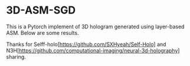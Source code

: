 # 3D-ASM-SGD
This is a Pytorch implement of 3D hologram generated using layer-based ASM. Below are some results.

Thanks for Selff-holo[https://github.com/SXHyeah/Self-Holo] and N3H[https://github.com/computational-imaging/neural-3d-holography] sharing.


